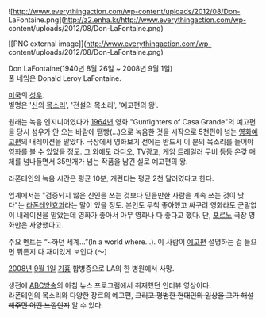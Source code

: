 ![http://www.everythingaction.com/wp-content/uploads/2012/08/Don-
LaFontaine.png](http://z2.enha.kr/http://www.everythingaction.com/wp-
content/uploads/2012/08/Don-LaFontaine.png)

[[PNG external image]](http://www.everythingaction.com/wp-
content/uploads/2012/08/Don-LaFontaine.png)

Don LaFontaine(1940년 8월 26일 ~ 2008년 9월 1일)  
풀 네임은 Donald Leroy LaFontaine.

[미국](%EB%AF%B8%EA%B5%AD.md)의 [성우](%EC%84%B1%EC%9A%B0.md).  
별명은 '[신](%EC%8B%A0.md)의 [목소리](%EB%AA%A9%EC%86%8C%EB%A6%AC.md)', '전설의
목소리', '예고편의 왕'.

원래는 녹음 엔지니어였다가 [1964년](1964%EB%85%84.md) 영화 "Gunfighters of Casa Grande"의
예고편을 당시 성우가 안 오는 바람에 땜빵(...)으로 녹음한 것을 시작으로 5천편이 넘는 [영화예고편](%ED%8A%B8%EB%A0%88%EC%9D%BC%EB%9F%AC#s-2.md)의 내레이션을 맡았다. 극장에서 영화보기 전에는
반드시 이 분의 목소리를 들어야 [영화](%EC%98%81%ED%99%94.md)를 볼 수 있었을 정도. 그 외에도
[라디오](%EB%9D%BC%EB%94%94%EC%98%A4.md), TV광고, 게임 트레일러 무비 등등 온갖 매체를 넘나들면서
35만개가 넘는 작품을 남긴 실로 예고편의 왕.

라폰테인의 녹음 시간은 평균 10분, 개런티는 평균 2천 달러였다고 한다.

업계에서는 "검증되지 않은 신인을 쓰는 것보다 믿을만한 사람을 계속 쓰는 것이 낫다"는 [라폰테인효과](%EB%9D%BC%ED%8F%B0%ED%85%8C%EC%9D%B8%20%ED%9A%A8%EA%B3%BC.md)라는 말이 있을
정도. 본인도 무척 좋아했고 싸구려 영화라도 군말없이 내레이션을 맡았는데 영화가 좋아서 아무 영화나 다 좋다고 했다. 단,
[포르노](%ED%8F%AC%EB%A5%B4%EB%85%B8.md) 극장 영화만은 사양했다고.

주요 멘트는 “~하던 세계…”(In a world where…). 이 사람이
[예고편](%EC%98%88%EA%B3%A0%ED%8E%B8.md) 설명하는 걸 들으면 뭐든지 다 재미있게 보인다.(～)

[2008년](2008%EB%85%84.md) [9월 1일](9%EC%9B%94%201%EC%9D%BC.md)
[기흉](%EA%B8%B0%ED%9D%89.md) 합병증으로 LA의 한 병원에서 사망.

생전에 [ABC방송](ABC%28%EB%AF%B8%EA%B5%AD%20%EB%B0%A9%EC%86%A1%29.md)의 아침 뉴스
프로그램에서 취재했던 인터뷰 영상이다.  
라폰테인의 목소리와 다양한 장르의 예고편, <del>그리고 평범한 현대인의 일상을 그가 해설해주면 어떤 느낌인지</del> 알 수 있다.

